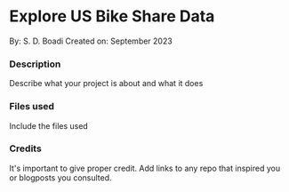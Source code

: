 # Explore US Bike Share Data
By: S. D. Boadi
Created on: September 2023

### Description
Describe what your project is about and what it does

### Files used
Include the files used

### Credits
It's important to give proper credit. Add links to any repo that inspired you or blogposts you consulted.

